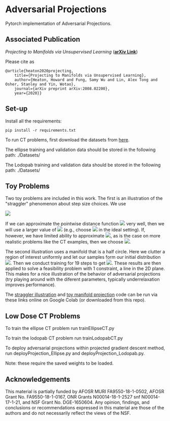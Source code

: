 # Adversarial Projections
Pytorch implementation of Adversarial Projections.

## Associated Publication

_Projecting to Manifolds via Unsupervised Learning_ (**[arXiv Link](https://arxiv.org/abs/2008.02200)**)

Please cite as
    
    @article{heaton2020projecting,
        title={Projecting to Manifolds via Unsupervised Learning},
        author={Heaton, Howard and Fung, Samy Wu and Lin, Alex Tong and Osher, Stanley and Yin, Wotao},
        journal={arXiv preprint arXiv:2008.02200},
        year={2020}}

## Set-up

Install all the requirements:
```
pip install -r requirements.txt 
```

To run CT problems, first download the datasets from [here](https://drive.google.com/drive/folders/19ZDAutGypx4kkqMolLpSUUnN8C8JWcYd?usp=sharing).

The ellipse training and validation data should be stored in the following path: ./Datasets/

The Lodopab training and validation data should be stored in the following path: ./Datasets/ 


## Toy Problems

Two toy problems are included in this work. The first is an illustration of the "straggler" phenomenon about step size choices. We use

<img src="https://latex.codecogs.com/gif.latex?\lambda_k(u^k)=\mu_1\beta_k+\mu_2J_{\theta^k}(u^k)." /> 

If we can approximate the pointwise distance function <img src="https://latex.codecogs.com/gif.latex?d_{\mathcal{M}}" /> very well, then we will use a larger value of <img src="https://latex.codecogs.com/gif.latex?\mu_2" />  (e.g., choose <img src="https://latex.codecogs.com/gif.latex?\mu=(0,1)." />  in the ideal setting). If, however, we have limited ability to approximate <img src="https://latex.codecogs.com/gif.latex?d_{\mathcal{M}}" />, as is the case on more realistic problems like the CT examples, then we choose <img src="https://latex.codecogs.com/gif.latex?\mu=(0.5,0)" />. 

The second illustration uses a manifold that is a half circle. Here we clutter a region of interest uniformly and let our samples form our initial distribution <img src="https://latex.codecogs.com/gif.latex?\mathbb{P}^{1}" />. Then we conduct training for 19 steps to get <img src="https://latex.codecogs.com/gif.latex?\mathbb{P}^{20}" />. These results are then applied to solve a feasibility problem with 1 constraint, a line in the 2D plane. This makes for a nice illustration of the behavior of adversarial projections (try playing around with the diferent parameters, typically underrelaxation improves performance).

The [straggler illustration](https://colab.research.google.com/drive/1hhMmAr1MuBm9LOe29v8-cE88UdawUeRw?usp=sharing) and [toy manifold projection](https://colab.research.google.com/drive/1tO8T5E_Jycke9qV0s3uPsNqYybeDO0ue?usp=sharing) code can be run via these links online on Google Colab (or downloaded from this repo).

## Low Dose CT Problems

To train the ellipse CT problem run trainEllipseCT.py

To train the lodopab CT problem run trainLodopabCT.py

To deploy adversarial projections within projected gradient descent method, run deployProjection_Ellipse.py and deployProjection_Lodopab.py.

Note: these require the saved weights to be loaded.

## Acknowledgements

This material is partially funded by AFOSR MURI FA9550-18-1-0502, AFOSR Grant No. FA9550-18-1-0167, ONR Grants N00014-18-1-2527 snf N00014-17-1-21, and
NSF Grant No. DGE-1650604. 
Any opinion, findings, and conclusions or recommendations expressed in this material are those of the authors and do not necessarily reflect the views of the NSF.




